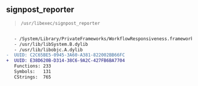 ## signpost_reporter

> `/usr/libexec/signpost_reporter`

```diff

   - /System/Library/PrivateFrameworks/WorkflowResponsiveness.framework/WorkflowResponsiveness
   - /usr/lib/libSystem.B.dylib
   - /usr/lib/libobjc.A.dylib
-  UUID: C2C65BE5-0945-3A60-A381-822002BB66FC
+  UUID: E38D620B-D314-38C6-9A2C-427FB6BA7704
   Functions: 233
   Symbols:   131
   CStrings:  765

```
